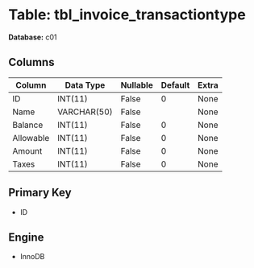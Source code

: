 # Table: tbl_invoice_transactiontype

**Database:** c01

## Columns

| Column | Data Type | Nullable | Default | Extra |
|--------|-----------|----------|---------|-------|
| ID | INT(11) | False | 0 | None |
| Name | VARCHAR(50) | False |  | None |
| Balance | INT(11) | False | 0 | None |
| Allowable | INT(11) | False | 0 | None |
| Amount | INT(11) | False | 0 | None |
| Taxes | INT(11) | False | 0 | None |

## Primary Key
- ID

## Engine
- InnoDB
